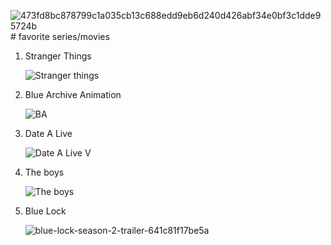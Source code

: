 ![473fd8bc878799c1a035cb13c688edd9eb6d240d426abf34e0bf3c1dde95724b](https://github.com/AngeloAguilarSTI/app-dev/assets/168876528/adcf8a92-6ba0-4ca4-a0da-22ae4ca5f982)# favorite series/movies
1. Stranger Things

   ![Stranger things](https://github.com/AngeloAguilarSTI/app-dev/assets/168876528/58cee8cb-2d86-4d7e-b4b6-0986f64d1fd5)

2. Blue Archive Animation

   ![BA](https://github.com/AngeloAguilarSTI/app-dev/assets/168876528/6faa000f-1224-47d5-8778-9c7db6facdbe)

3. Date A Live

   ![Date A Live V](https://github.com/AngeloAguilarSTI/app-dev/assets/168876528/a8ce1d7c-0e89-4890-8bca-5b75d8b58f3e)

4. The boys

   ![The boys](https://github.com/AngeloAguilarSTI/app-dev/assets/168876528/9892611c-fb85-4489-aa51-15002c13a053)

5. Blue Lock

   ![blue-lock-season-2-trailer-641c81f17be5a](https://github.com/AngeloAguilarSTI/app-dev/assets/168876528/d8416776-5066-48ed-98f3-b9abc319c669)

